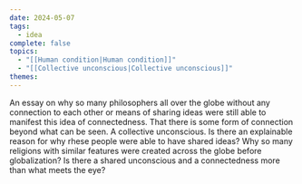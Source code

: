 ```yaml
---
date: 2024-05-07
tags:
  - idea
complete: false
topics:
  - "[[Human condition|Human condition]]"
  - "[[Collective unconscious|Collective unconscious]]"
themes: 
---
```

An essay on why so many philosophers all over the globe without any connection to each other or means of sharing ideas were still able to manifest this idea of connectedness. That there is some form of connection beyond what can be seen. A collective unconscious. Is there an explainable reason for why rhese people were able to have shared ideas? Why so many religions with similar features were created across the globe before globalization? Is there a shared unconscious and a connectedness more than what meets the eye? 